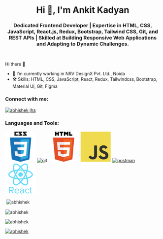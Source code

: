 <h1 align="center">Hi 👋, I'm Ankit Kadyan</h1>
<h3 align="center">Dedicated Frontend Developer | Expertise in HTML, CSS, JavaScript, React.js, Redux, Bootstrap, Tailwind CSS, Git, and REST APIs | Skilled at Building Responsive Web Applications and Adapting to Dynamic Challenges.</h3>
<br/>

Hi there 👋
- 🌱 I’m currently working in NRV DesignX Pvt. Ltd., Noida
- 🛠️ Skills: HTML, CSS, JavaScript, React, Redux, Tailwindcss, Bootstrap, Material UI, Git, Figma
 




<h3 align="left">Connect with me:</h3>
<p align="left">
<a href="https://www.linkedin.com/in/ankit-kadyan-3553b81a3/" target="blank"><img align="center" src="https://raw.githubusercontent.com/rahuldkjain/github-profile-readme-generator/master/src/images/icons/Social/linked-in-alt.svg" alt="abhishek jha" height="30" width="40" /></a>
</p>

<h3 align="left">Languages and Tools:</h3>
<p align="left"> <img src="https://raw.githubusercontent.com/devicons/devicon/master/icons/css3/css3-original-wordmark.svg" alt="css3" width="100" height="100"/>   <img src="https://www.vectorlogo.zone/logos/git-scm/git-scm-icon.svg" alt="git" width="100" height="100"/>   <img src="https://raw.githubusercontent.com/devicons/devicon/master/icons/html5/html5-original-wordmark.svg" alt="html5" width="100" height="100"/>  <img src="https://raw.githubusercontent.com/devicons/devicon/master/icons/javascript/javascript-original.svg" alt="javascript" width="100" height="100"/> <a href="https://postman.com" target="_blank" rel="noreferrer"> <img src="https://www.vectorlogo.zone/logos/getpostman/getpostman-icon.svg" alt="postman" width="100" height="100"/> </a> <a href="https://reactjs.org/" target="_blank" rel="noreferrer"> <img src="https://raw.githubusercontent.com/devicons/devicon/master/icons/react/react-original-wordmark.svg" alt="react" width="100" height="100"/> </a> </p>

<p>&nbsp;<img align="center" src="https://github-readme-stats.vercel.app/api?username=abhishek&show_icons=true&locale=en" alt="abhishek" /></p>
<p><img align="center" src="https://github.com/AbhishekKumarJha3098/abhishek_jha" alt="abhishek" /></p>
<p align="left"> <img src="https://komarev.com/ghpvc/?username=abhishek&label=Profile%20views&color=0e75b6&style=flat" alt="abhishek" /> </p>
<p align="left"> <a href="https://github.com/ryo-ma/github-profile-trophy"><img src="https://github-profile-trophy.vercel.app/?username=abhishek" alt="abhishek" /></a> </p>
